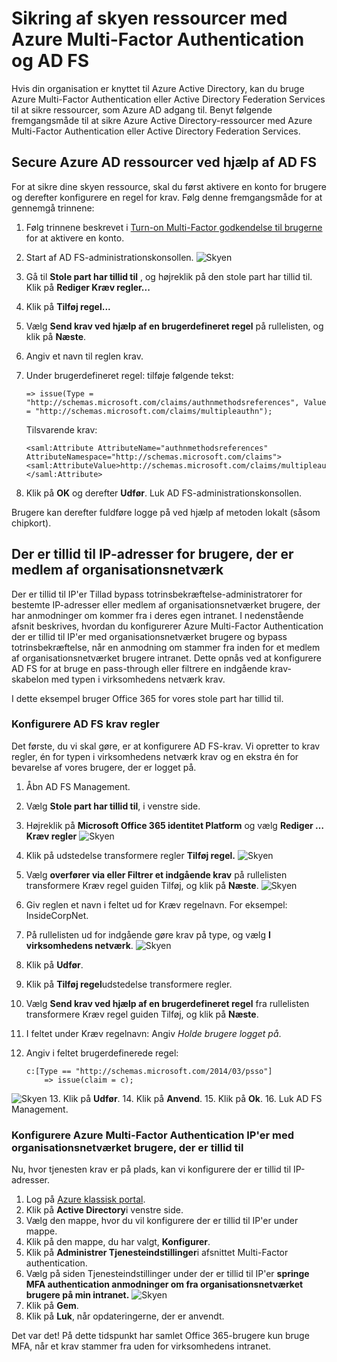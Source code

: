 <properties
    pageTitle="Secure skyen ressourcer med Azure MFA og AD FS"
    description="Dette er den Azure Multi-Factor authentication side, der beskriver, hvordan du kommer i gang med Azure MFA og AD FS i skyen."
    services="multi-factor-authentication"
    documentationCenter=""
    authors="kgremban"
    manager="femila"
    editor="yossib"/>

<tags
    ms.service="multi-factor-authentication"
    ms.workload="identity"
    ms.tgt_pltfrm="na"
    ms.devlang="na"
    ms.topic="get-started-article"
    ms.date="10/14/2016"
    ms.author="kgremban"/>

# <a name="securing-cloud-resources-with-azure-multi-factor-authentication-and-ad-fs"></a>Sikring af skyen ressourcer med Azure Multi-Factor Authentication og AD FS

Hvis din organisation er knyttet til Azure Active Directory, kan du bruge Azure Multi-Factor Authentication eller Active Directory Federation Services til at sikre ressourcer, som Azure AD adgang til. Benyt følgende fremgangsmåde til at sikre Azure Active Directory-ressourcer med Azure Multi-Factor Authentication eller Active Directory Federation Services.

## <a name="secure-azure-ad-resources-using-ad-fs"></a>Secure Azure AD ressourcer ved hjælp af AD FS

For at sikre dine skyen ressource, skal du først aktivere en konto for brugere og derefter konfigurere en regel for krav. Følg denne fremgangsmåde for at gennemgå trinnene:

1. Følg trinnene beskrevet i [Turn-on Multi-Factor godkendelse til brugerne](active-directory/multi-factor-authentication-get-started-cloud.md#turn-on-multi-factor-authentication-for-users) for at aktivere en konto.
2. Start af AD FS-administrationskonsollen.
![Skyen](./media/multi-factor-authentication-get-started-adfs-cloud/adfs1.png)
3. Gå til **Stole part har tillid til** , og højreklik på den stole part har tillid til. Klik på **Rediger Kræv regler...**
4. Klik på **Tilføj regel...**
5. Vælg **Send krav ved hjælp af en brugerdefineret regel** på rullelisten, og klik på **Næste**.
6. Angiv et navn til reglen krav.
7. Under brugerdefineret regel: tilføje følgende tekst:

    ```
    => issue(Type = "http://schemas.microsoft.com/claims/authnmethodsreferences", Value = "http://schemas.microsoft.com/claims/multipleauthn");
    ```

    Tilsvarende krav:

    ```
    <saml:Attribute AttributeName="authnmethodsreferences" AttributeNamespace="http://schemas.microsoft.com/claims">
    <saml:AttributeValue>http://schemas.microsoft.com/claims/multipleauthn</saml:AttributeValue>
    </saml:Attribute>
    ```

8. Klik på **OK** og derefter **Udfør**. Luk AD FS-administrationskonsollen.

Brugere kan derefter fuldføre logge på ved hjælp af metoden lokalt (såsom chipkort).

## <a name="trusted-ips-for-federated-users"></a>Der er tillid til IP-adresser for brugere, der er medlem af organisationsnetværk
Der er tillid til IP'er Tillad bypass totrinsbekræftelse-administratorer for bestemte IP-adresser eller medlem af organisationsnetværket brugere, der har anmodninger om kommer fra i deres egen intranet. I nedenstående afsnit beskrives, hvordan du konfigurerer Azure Multi-Factor Authentication der er tillid til IP'er med organisationsnetværket brugere og bypass totrinsbekræftelse, når en anmodning om stammer fra inden for et medlem af organisationsnetværket brugere intranet. Dette opnås ved at konfigurere AD FS for at bruge en pass-through eller filtrere en indgående krav-skabelon med typen i virksomhedens netværk krav.

I dette eksempel bruger Office 365 for vores stole part har tillid til.

### <a name="configure-the-ad-fs-claims-rules"></a>Konfigurere AD FS krav regler

Det første, du vi skal gøre, er at konfigurere AD FS-krav. Vi opretter to krav regler, én for typen i virksomhedens netværk krav og en ekstra én for bevarelse af vores brugere, der er logget på.

1. Åbn AD FS Management.
2. Vælg **Stole part har tillid til**, i venstre side.
3. Højreklik på **Microsoft Office 365 identitet Platform** og vælg **Rediger … Kræv regler** 
 ![Skyen](./media/multi-factor-authentication-get-started-adfs-cloud/trustedip1.png)
4. Klik på udstedelse transformere regler **Tilføj regel.** 
 ![Skyen](./media/multi-factor-authentication-get-started-adfs-cloud/trustedip2.png)
5. Vælg **overfører via eller Filtrer et indgående krav** på rullelisten transformere Kræv regel guiden Tilføj, og klik på **Næste**.
![Skyen](./media/multi-factor-authentication-get-started-adfs-cloud/trustedip3.png)
6. Giv reglen et navn i feltet ud for Kræv regelnavn. For eksempel: InsideCorpNet.
7. På rullelisten ud for indgående gøre krav på type, og vælg **I virksomhedens netværk**.
![Skyen](./media/multi-factor-authentication-get-started-adfs-cloud/trustedip4.png)
8. Klik på **Udfør**.
9. Klik på **Tilføj regel**udstedelse transformere regler.
10. Vælg **Send krav ved hjælp af en brugerdefineret regel** fra rullelisten transformere Kræv regel guiden Tilføj, og klik på **Næste**.
11. I feltet under Kræv regelnavn: Angiv *Holde brugere logget på*.
12. Angiv i feltet brugerdefinerede regel:

        c:[Type == "http://schemas.microsoft.com/2014/03/psso"]
            => issue(claim = c);
![Skyen](./media/multi-factor-authentication-get-started-adfs-cloud/trustedip5.png)
13. Klik på **Udfør**.
14. Klik på **Anvend**.
15. Klik på **Ok**.
16. Luk AD FS Management.



### <a name="configure-azure-multi-factor-authentication-trusted-ips-with-federated-users"></a>Konfigurere Azure Multi-Factor Authentication IP'er med organisationsnetværket brugere, der er tillid til
Nu, hvor tjenesten krav er på plads, kan vi konfigurere der er tillid til IP-adresser.

1. Log på [Azure klassisk portal](https://manage.windowsazure.com).
2. Klik på **Active Directory**i venstre side.
3. Vælg den mappe, hvor du vil konfigurere der er tillid til IP'er under mappe.
4. Klik på den mappe, du har valgt, **Konfigurer**.
5. Klik på **Administrer Tjenesteindstillinger**i afsnittet Multi-Factor authentication.
6. Vælg på siden Tjenesteindstillinger under der er tillid til IP'er **springe MFA authentication anmodninger om fra organisationsnetværket brugere på min intranet.** 
 ![Skyen](./media/multi-factor-authentication-get-started-adfs-cloud/trustedip6.png)
7. Klik på **Gem**.
8. Klik på **Luk**, når opdateringerne, der er anvendt.


Det var det! På dette tidspunkt har samlet Office 365-brugere kun bruge MFA, når et krav stammer fra uden for virksomhedens intranet.
